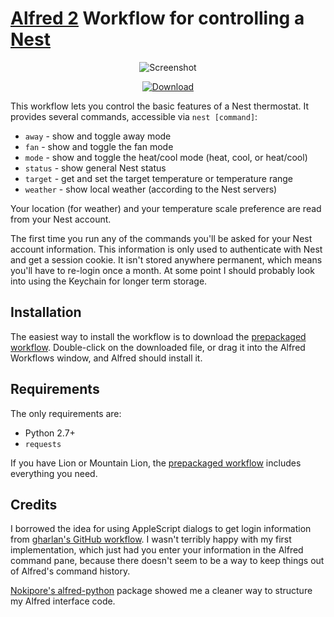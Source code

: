 [Alfred 2][alfred] Workflow for controlling a [Nest][nest]
==========================================================

<p align="center">
<img alt="Screenshot" src="http://dl.dropbox.com/s/znojcyqezs3amcq/jc-nest_screenshot.png" />
</p>

<p align="center">
  <a href="http://dl.dropbox.com/s/qmu1iyora9h6pr9/jc-nest.alfredworkflow"><img
    src="http://dl.dropbox.com/s/m823ene4il9cnac/dl_button.png" alt="Download"></a>
</p>

This workflow lets you control the basic features of a Nest thermostat. It
provides several commands, accessible via `nest [command]`:

  * `away` - show and toggle away mode
  * `fan` - show and toggle the fan mode
  * `mode` - show and toggle the heat/cool mode (heat, cool, or heat/cool)
  * `status` - show general Nest status
  * `target` - get and set the target temperature or temperature range
  * `weather` - show local weather (according to the Nest servers)

Your location (for weather) and your temperature scale preference are read from
your Nest account.

The first time you run any of the commands you'll be asked for your Nest
account information. This information is only used to authenticate with Nest
and get a session cookie. It isn't stored anywhere permanent, which means
you'll have to re-login once a month. At some point I should probably look into
using the Keychain for longer term storage.

Installation
------------

The easiest way to install the workflow is to download the
[prepackaged workflow][package].  Double-click on the downloaded file, or drag
it into the Alfred Workflows window, and Alfred should install it.

Requirements
------------

The only requirements are:

  * Python 2.7+
  * `requests`

If you have Lion or Mountain Lion, the [prepackaged workflow][package] includes
everything you need.

Credits
-------

I borrowed the idea for using AppleScript dialogs to get login information from 
[gharlan's GitHub workflow][gharlan]. I wasn't terribly happy with my first
implementation, which just had you enter your information in the Alfred command
pane, because there doesn't seem to be a way to keep things out of Alfred's
command history.

[Nokipore's alfred-python][nokipore] package showed me a cleaner way to
structure my Alfred interface code.

[package]: http://dl.dropbox.com/s/qmu1iyora9h6pr9/jc-nest.alfredworkflow
[nest]: http://www.nest.com
[alfred]: http://www.alfredapp.com
[gharlan]: http://github.com/gharlan/alfred-github-workflow
[nokipore]: http://github.com/nikipore/alfred-python
